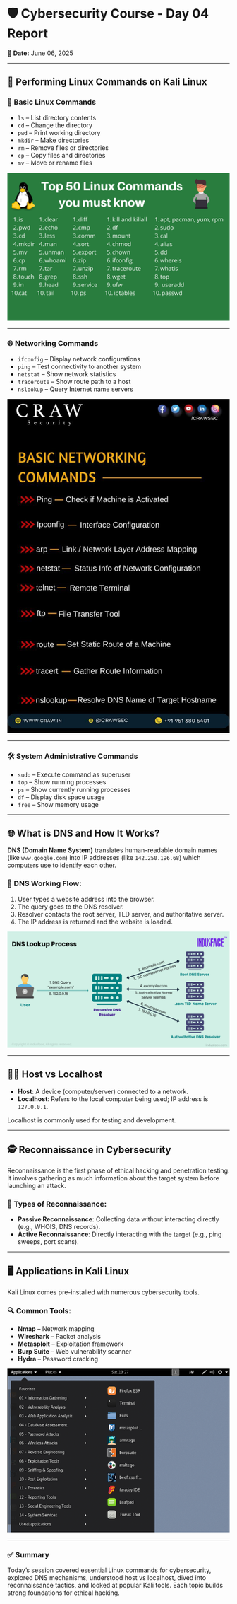# 🛡️ Cybersecurity Course - Day 04 Report  

📅 **Date:** June 06, 2025  

---

## 🔧 Performing Linux Commands on Kali Linux

### 📌 Basic Linux Commands
- `ls` – List directory contents
- `cd` – Change the directory
- `pwd` – Print working directory
- `mkdir` – Make directories
- `rm` – Remove files or directories
- `cp` – Copy files and directories
- `mv` – Move or rename files

![Basic Commands](basiclinuxcommand.png)

---

### 🌐 Networking Commands
- `ifconfig` – Display network configurations
- `ping` – Test connectivity to another system
- `netstat` – Show network statistics
- `traceroute` – Show route path to a host
- `nslookup` – Query Internet name servers

![Networking](networkingcommand.jpg)

---

### 🛠️ System Administrative Commands
- `sudo` – Execute command as superuser
- `top` – Show running processes
- `ps` – Show currently running processes
- `df` – Display disk space usage
- `free` – Show memory usage

---

## 🌐 What is DNS and How It Works?

**DNS (Domain Name System)** translates human-readable domain names (like `www.google.com`) into IP addresses (like `142.250.196.68`) which computers use to identify each other.

### 🔄 DNS Working Flow:
1. User types a website address into the browser.
2. The query goes to the DNS resolver.
3. Resolver contacts the root server, TLD server, and authoritative server.
4. The IP address is returned and the website is loaded.

![DNS Flow](dns.png)

---

## 🧑‍💻 Host vs Localhost

- **Host**: A device (computer/server) connected to a network.
- **Localhost**: Refers to the local computer being used; IP address is `127.0.0.1`.

Localhost is commonly used for testing and development.

---

## 🕵️ Reconnaissance in Cybersecurity

Reconnaissance is the first phase of ethical hacking and penetration testing. It involves gathering as much information about the target system before launching an attack.

### 🧰 Types of Reconnaissance:
- **Passive Reconnaissance**: Collecting data without interacting directly (e.g., WHOIS, DNS records).
- **Active Reconnaissance**: Directly interacting with the target (e.g., ping sweeps, port scans).

---

## 🖥️ Applications in Kali Linux

Kali Linux comes pre-installed with numerous cybersecurity tools.

### 🔍 Common Tools:
- **Nmap** – Network mapping
- **Wireshark** – Packet analysis
- **Metasploit** – Exploitation framework
- **Burp Suite** – Web vulnerability scanner
- **Hydra** – Password cracking

![Kali Tools](kalitools.png)

---

### ✅ Summary
Today’s session covered essential Linux commands for cybersecurity, explored DNS mechanisms, understood host vs localhost, dived into reconnaissance tactics, and looked at popular Kali tools. Each topic builds strong foundations for ethical hacking.

